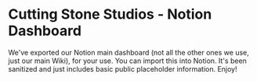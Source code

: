 # Cutting Stone Studios - Notion Dashboard
We've exported our Notion main dashboard (not all the other ones we use, just our main Wiki), for your use. You can import this into Notion. It's been sanitized and just includes basic public placeholder information. Enjoy!